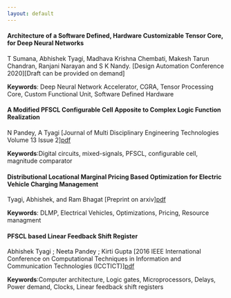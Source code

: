 ```yaml
---
layout: default
---
```


#### Architecture of a Software Defined, Hardware Customizable Tensor Core, for Deep Neural Networks 
T Sumana, Abhishek Tyagi, Madhava Krishna Chembati, Makesh Tarun Chandran, Ranjani Narayan and S K Nandy.
[Design Automation Conference 2020][Draft can be provided on demand]

**Keywords**: Deep Neural Network Accelerator, CGRA, Tensor Processing Core, Custom Functional Unit, Software Defined Hardware

#### A Modified PFSCL Configurable Cell Apposite to Complex Logic Function Realization 
N Pandey, A Tyagi
[Journal of Multi Disciplinary Engineering Technologies Volume 13 Issue 2][pdf](http://www.jmdet.com/early-access/)

**Keywords**:Digital circuits, mixed-signals, PFSCL, configurable cell, magnitude comparator

#### Distributional Locational Marginal Pricing Based Optimization for Electric Vehicle Charging Management
Tyagi, Abhishek, and Ram Bhagat
[Preprint on arxiv][pdf](https://arxiv.org/abs/1912.00840)

**Keywords**: DLMP, Electrical Vehicles, Optimizations, Pricing, Resource managment

#### PFSCL based Linear Feedback Shift Register
Abhishek Tyagi ; Neeta Pandey ; Kirti Gupta
[2016 IEEE International Conference on Computational Techniques in Information and Communication Technologies (ICCTICT)][pdf](https://ieeexplore.ieee.org/document/7514646)

**Keywords**:Computer architecture, Logic gates, Microprocessors, Delays, Power demand, Clocks, Linear feedback shift registers
